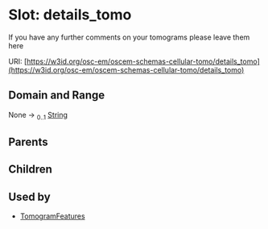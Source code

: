 
# Slot: details_tomo

If you have any further comments on your tomograms please leave them here

URI: [https://w3id.org/osc-em/oscem-schemas-cellular-tomo/details_tomo](https://w3id.org/osc-em/oscem-schemas-cellular-tomo/details_tomo)


## Domain and Range

None &#8594;  <sub>0..1</sub> [String](types/String.md)

## Parents


## Children


## Used by

 * [TomogramFeatures](TomogramFeatures.md)
